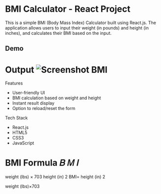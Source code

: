# BMI Calculator - React Project

This is a simple BMI (Body Mass Index) Calculator built using React.js. The application allows users to input their weight (in pounds) and height (in inches), and calculates their BMI based on the input.

## Demo

# Output ![Screenshot BMI](https://github.com/user-attachments/assets/5b72f25d-3a69-4759-b180-59e485e3a402)

Features

- User-friendly UI
- BMI calculation based on weight and height
- Instant result display
- Option to reload/reset the form

Tech Stack

- React.js
- HTML5
- CSS3
- JavaScript
  
BMI Formula
𝐵
𝑀
𝐼
=
weight (lbs)
×
703
height (in)
2
BMI= 
height (in) 
2
 
weight (lbs)×703
​

